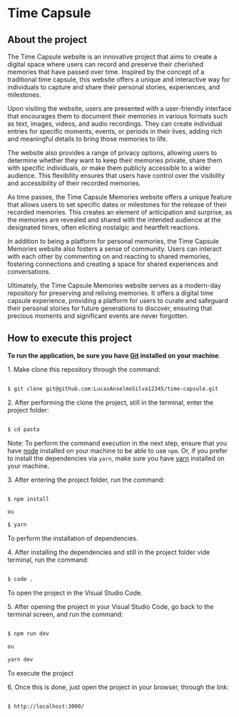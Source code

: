 # Time Capsule

## About the project

The Time Capsule website is an innovative project that aims to create a digital space where users can record and preserve their cherished memories that have passed over time. Inspired by the concept of a traditional time capsule, this website offers a unique and interactive way for individuals to capture and share their personal stories, experiences, and milestones.

Upon visiting the website, users are presented with a user-friendly interface that encourages them to document their memories in various formats such as text, images, videos, and audio recordings. They can create individual entries for specific moments, events, or periods in their lives, adding rich and meaningful details to bring those memories to life.

The website also provides a range of privacy options, allowing users to determine whether they want to keep their memories private, share them with specific individuals, or make them publicly accessible to a wider audience. This flexibility ensures that users have control over the visibility and accessibility of their recorded memories.

As time passes, the Time Capsule Memories website offers a unique feature that allows users to set specific dates or milestones for the release of their recorded memories. This creates an element of anticipation and surprise, as the memories are revealed and shared with the intended audience at the designated times, often eliciting nostalgic and heartfelt reactions.

In addition to being a platform for personal memories, the Time Capsule Memories website also fosters a sense of community. Users can interact with each other by commenting on and reacting to shared memories, fostering connections and creating a space for shared experiences and conversations.

Ultimately, the Time Capsule Memories website serves as a modern-day repository for preserving and reliving memories. It offers a digital time capsule experience, providing a platform for users to curate and safeguard their personal stories for future generations to discover, ensuring that precious moments and significant events are never forgotten.

## How to execute this project

**To run the application, be sure you have [Git](https://git-scm.com/) installed on your machine**.

1. Make clone this repository through the command:

```sh

$ git clone git@github.com:LucasAnselmoSilva12345/time-capsule.git

```

2. After performing the clone the project, still in the terminal, enter the project folder:

```sh

$ cd pasta

```

Note: To perform the command execution in the next step, ensure that you have [node](https://nodejs.org/en/) installed on your machine to be able to use `npm`. Or, if you prefer to install the dependencies via `yarn`, make sure you have [yarn](https://yarnpkg.com/) installed on your machine.

3. After entering the project folder, run the command:

```sh

$ npm install

ou

$ yarn

```

To perform the installation of dependencies.

4. After installing the dependencies and still in the project folder vide terminal, run the command:

```sh

$ code .

```

To open the project in the Visual Studio Code.

5. After opening the project in your Visual Studio Code, go back to the terminal screen, and run the command:

```sh

$ npm run dev

ou

yarn dev

```

To execute the project

6. Once this is done, just open the project in your browser, through the link:

```sh

$ http://localhost:3000/

```